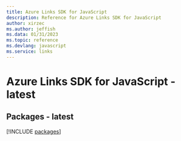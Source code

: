 ```yaml
---
title: Azure Links SDK for JavaScript
description: Reference for Azure Links SDK for JavaScript
author: xirzec
ms.author: jeffish
ms.data: 01/31/2023
ms.topic: reference
ms.devlang: javascript
ms.service: links
---
```

# Azure Links SDK for JavaScript - latest
## Packages - latest
[!INCLUDE [packages](links-index.md)]